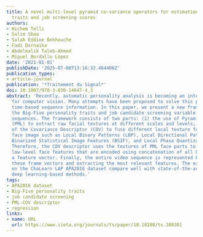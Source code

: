 ```yaml
---
title: A novel multi-level pyramid co-variance operators for estimation of personality
  traits and job screening scores
authors:
- Hichem Telli
- Salim Sbaa
- Salah Eddine Bekhouche
- Fadi Dornaika
- Abdelmalik Taleb-Ahmed
- Miguel Bordallo López
date: '2021-01-01'
publishDate: '2025-07-08T13:16:32.464406Z'
publication_types:
- article-journal
publication: '*Traitement du Signal*'
doi: 10.1007/978-3-030-14647-4_3
abstract: 'Recently, automatic personality analysis is becoming an interesting topic
  for computer vision. Many attempts have been proposed to solve this problem using
  time-based sequence information. In this paper, we present a new framework for estimating
  the Big-Five personality traits and job candidate screening variable from video
  sequences. The framework consists of two parts: (1) the use of Pyramid Multi-level
  (PML) to extract raw facial textures at different scales and levels; (2) the extension
  of the Covariance Descriptor (COV) to fuse different local texture features of the
  face image such as Local Binary Patterns (LBP), Local Directional Pattern (LDP),
  Binarized Statistical Image Features (BSIF), and Local Phase Quantization (LPQ).
  Therefore, the COV descriptor uses the textures of PML face parts to generate rich
  low-level face features that are encoded using concatenation of all PML blocks in
  a feature vector. Finally, the entire video sequence is represented by aggregating
  these frame vectors and extracting the most relevant features. The exploratory results
  on the ChaLearn LAP APA2016 dataset compare well with state-of-the-art methods including
  deep learning-based methods.'
tags:
- APA2016 dataset
- Big-Five personality traits
- job candidate screening
- PML-COV descriptor
- regression
links:
- name: URL
  url: https://www.iieta.org/journals/ts/paper/10.18280/ts.380301
---
```

